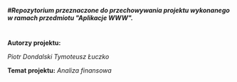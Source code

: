 ***#Repozytorium przeznaczone do przechowywania projektu wykonanego w ramach przedmiotu "Aplikacje WWW".***
#
**Autorzy projektu:**

*Piotr Dondalski*
*Tymoteusz Łuczko*

**Temat projektu:** 
*Analiza finansowa*
